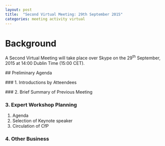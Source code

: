 ```yaml
---
layout: post
title:  "Second Virtual Meeting: 29th September 2015"
categories: meeting activity virtual
---
```

# Background

A Second Virtual Meeting will take place over Skype on the 29<sup>th</sup>
September, 2015 at 14:00 Dublin Time (15:00 CET).

## Preliminary Agenda

### 1. Introductions by Atteendees

### 2. Brief Summary of Previous Meeting

### 3. Expert Workshop Planning

1. Agenda
2. Selection of Keynote speaker
3. Circulation of CfP 

### 4. Other Business


